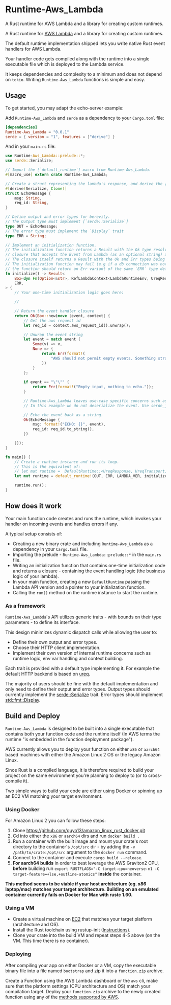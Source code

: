 # Runtime-Aws_Lambda
A Rust runtime for AWS Lambda and a library for creating custom runtimes.


A Rust runtime for [AWS Lambda](https://docs.aws.amazon.com/lambda/latest/dg/welcome.html) and a library for creating custom runtimes.

The default runtime implementation shipped  lets you write native Rust event handlers for AWS Lambda.
 
Your handler code gets compiled along with the runtime into a single executable file which is deployed to the Lambda service.

It keeps dependencies and complexity to a minimum and does not depend on `tokio`. Writing `Runtime-Aws_Lambda` functions is simple and easy.

## Usage
To get started, you may adapt the echo-server example:

Add `Runtime-Aws_Lambda` and `serde` as a dependency to your `Cargo.toml` file:

```toml
[dependencies]
Runtime-Aws_Lambda = "0.0.1"
serde = { version = "1", features = ["derive"] }
```

And in your `main.rs` file:
```rust
use Runtime-Aws_Lambda::prelude::*;
use serde::Serialize;

// Import the [`default_runtime`] macro from Runtime-Aws_Lambda.
#[macro_use] extern crate Runtime-Aws_Lambda;

// Create a struct representing the lambda's response, and derive the [`serde::Serialize`] trait.
#[derive(Serialize, Clone)]
struct EchoMessage {
    msg: String,
    req_id: String,
}

// Define output and error types for berevity.
// The Output type must implement [`serde::Serialize`]
type OUT = EchoMessage;
// The error type must implement the `Display` trait
type ERR = String;

// Implement an initialization function.
// The initialization function returns a Result with the Ok type resolving to a dynamically allocated
// closure that accepts the Event from Lambda (as an optional string) and the context object.
// The closure itself returns a Result with the Ok and Err types being the previously defined `OUT` and `ERR` types respectively.
// The initialization function may fail (e.g if a db connection was not succesfully opened, etc..) and in that case
// the function should return an Err variant of the same `ERR` type defined for the event handler.
fn initialize() -> Result<
    Box<dyn Fn(Option<&str>, RefLambdaContext<LambdaRuntimeEnv, UreqResponse>) -> Result<OUT, ERR>>,
    ERR,
> {
    // Your one-time initialization logic goes here:

    //

    // Return the event handler closure
    return Ok(Box::new(move |event, context| {
        // Get the aws request id
        let req_id = context.aws_request_id().unwrap();

        // Unwrap the event string 
        let event = match event {
            Some(v) => v,
            None => {
                return Err(format!(
                    "AWS should not permit empty events. Something strange must've happened."
                ))
            }
        };
        
        if event == "\"\"" {
            return Err(format!("Empty input, nothing to echo."));
        }

        // Runtime-Aws_Lambda leaves use-case specific concerns such as event JSON deserialization to the handler.
        // In this example we do not deserialize the event. Use serde_json or any other library to perform deserialization if needed.

        // Echo the event back as a string.
        Ok(EchoMessage {
            msg: format!("ECHO: {}", event),
            req_id: req_id.to_string(),
        })

    }));
}

fn main() {
    // Create a runtime instance and run its loop.
    // This is the equivalent of:
    // let mut runtime =  DefaultRuntime::<UreqResponse, UreqTransport, LambdaRuntimeEnv, OUT, ERR>::new(LAMBDA_VER, initialize);
    let mut runtime = default_runtime!(OUT, ERR, LAMBDA_VER, initialize);

    runtime.run();
}
```

## How does it work
Your main function code creates and runs the runtime, which invokes your handler on incoming events and handles errors if any. 
 
 A typical setup consists of:
* Creating a new binary crate and including `Runtime-Aws_Lambda` as a dependency in your `Cargo.toml` file.
* Importing the prelude - `Runtime-Aws_Lambda::prelude::*` in the `main.rs` file.
* Writing an initialization function that contains one-time initialization code and returns a closure - containing the event handling logic (the business logic of your lambda).
* In your main function, creating a new `DefaultRuntime` passing the Lambda API version and a pointer to your initialization function.
* Calling the `run()` method on the runtime instance to start the runtime.

### As a framework
`Runtime-Aws_Lambda`'s API utilizes generic traits - with bounds on their type parameters - to define its interface.

This design minimizes dynamic dispatch calls while allowing the user to:
* Define their own output and error types.
* Choose their HTTP client implementation.
* Implement their own version of internal runtime concerns such as runtime logic, env var handling and context building.

Each trait is provided with a default type implementing it. For example the default HTTP backend is based on [ureq](https://crates.io/crates/ureq). 

The majority of users should be fine with the default implementation and only need to define their output and error types.
Output types should currently implement the [serde::Serialize](https://docs.serde.rs/serde/ser/trait.Serialize.html) trait.
Error types should implement [std::fmt::Display](https://doc.rust-lang.org/std/fmt/trait.Display.html).

## Build and Deploy
`Runtime-Aws_Lambda` is designed to be built into a single executable that contains both your function code and the runtime itself (In AWS terms the runtime "is embedded in the function deployment package").

AWS currently allows you to deploy your function on either `x86` or `aarch64` based machines with either the Amazon Linux 2 OS or the legacy Amazon Linux.

Since Rust is a compiled language, it is therefore required to build your project on the same environment you're planning to deploy to (or to cross-compile it).

Two simple ways to build your code are either using Docker or spinning up an EC2 VM matching your target environment.

### Using Docker
For Amazon Linux 2 you can follow these steps:
 

 1. Clone https://github.com/guyo13/amazon_linux_rust_docker.git
 2. Cd into either the `x86` or `aarch64` dirs and run `docker build .`
 3. Run a container with the built image and mount your crate's root directory to the container's `/opt/src` dir - by adding the `-v /path/to/crate:/opt/src` argument to the `docker run` command.
 4. Connect to the container and execute `cargo build --release`.
 5. **For aarch64 builds** in order to best leverage the AWS Graviton2 CPU, **before** building run `export RUSTFLAGS="-C target-cpu=neoverse-n1 -C target-feature=+lse,+outline-atomics"` **inside** the container.

**This method seems to be viable if your host architecture (eg. x86 laptop/mac) matches your target architecture. Building on an emulated container currently fails on Docker for Mac with rustc 1.60.**  

### Using a VM
- Create a virtual machine on [EC2](https://aws.amazon.com/ec2/getting-started/) that matches your target platform (architecture and OS).
- Install the Rust toolchain using rustup-init ([Instructions](https://rustup.rs/)).
- Clone your crate into the build VM and repeat steps 4-5 above (on the VM. This time there is no container).

### Deploying
After compiling your app on either Docker or a VM, copy the executable binary file into a file named `bootstrap` and zip it into a `function.zip` archive.

Create a Function using the AWS Lambda dashboard or the `aws` cli, make sure that the platform settings (CPU architecture and OS) match your compilation target.
Deploy your `function.zip` archive to the newly created function using any of the [methods supported by AWS](https://docs.aws.amazon.com/lambda/latest/dg/configuration-function-zip.html#configuration-function-update).

